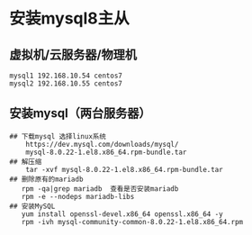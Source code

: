 # 安装mysql8主从
## 虚拟机/云服务器/物理机
    mysql1 192.168.10.54 centos7
    mysql2 192.168.10.55 centos7
## 安装mysql（两台服务器）
    ## 下载mysql 选择linux系统
        https://dev.mysql.com/downloads/mysql/  
        mysql-8.0.22-1.el8.x86_64.rpm-bundle.tar
    ## 解压缩
        tar -xvf mysql-8.0.22-1.el8.x86_64.rpm-bundle.tar
    ## 删除原有的mariadb
       rpm -qa|grep mariadb  查看是否安装mariadb
       rpm -e --nodeps mariadb-libs
    ## 安装MySQL
       yum install openssl-devel.x86_64 openssl.x86_64 -y
       rpm -ivh mysql-community-common-8.0.22-1.el8.x86_64.rpm
    